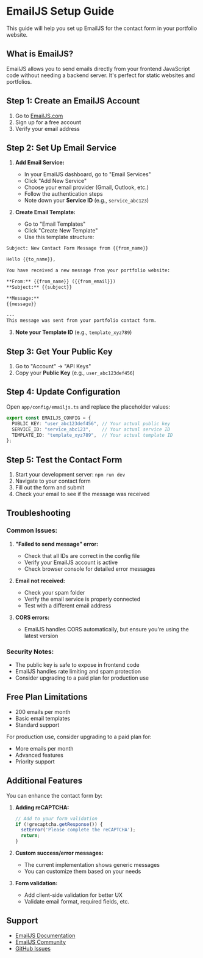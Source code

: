 # EmailJS Setup Guide

This guide will help you set up EmailJS for the contact form in your portfolio website.

## What is EmailJS?

EmailJS allows you to send emails directly from your frontend JavaScript code without needing a backend server. It's perfect for static websites and portfolios.

## Step 1: Create an EmailJS Account

1. Go to [EmailJS.com](https://www.emailjs.com/)
2. Sign up for a free account
3. Verify your email address

## Step 2: Set Up Email Service

1. **Add Email Service:**
   - In your EmailJS dashboard, go to "Email Services"
   - Click "Add New Service"
   - Choose your email provider (Gmail, Outlook, etc.)
   - Follow the authentication steps
   - Note down your **Service ID** (e.g., `service_abc123`)

2. **Create Email Template:**
   - Go to "Email Templates"
   - Click "Create New Template"
   - Use this template structure:

```html
Subject: New Contact Form Message from {{from_name}}

Hello {{to_name}},

You have received a new message from your portfolio website:

**From:** {{from_name}} ({{from_email}})
**Subject:** {{subject}}

**Message:**
{{message}}

---
This message was sent from your portfolio contact form.
```

3. **Note your Template ID** (e.g., `template_xyz789`)

## Step 3: Get Your Public Key

1. Go to "Account" → "API Keys"
2. Copy your **Public Key** (e.g., `user_abc123def456`)

## Step 4: Update Configuration

Open `app/config/emailjs.ts` and replace the placeholder values:

```typescript
export const EMAILJS_CONFIG = {
  PUBLIC_KEY: "user_abc123def456", // Your actual public key
  SERVICE_ID: "service_abc123",    // Your actual service ID
  TEMPLATE_ID: "template_xyz789",  // Your actual template ID
};
```

## Step 5: Test the Contact Form

1. Start your development server: `npm run dev`
2. Navigate to your contact form
3. Fill out the form and submit
4. Check your email to see if the message was received

## Troubleshooting

### Common Issues:

1. **"Failed to send message" error:**
   - Check that all IDs are correct in the config file
   - Verify your EmailJS account is active
   - Check browser console for detailed error messages

2. **Email not received:**
   - Check your spam folder
   - Verify the email service is properly connected
   - Test with a different email address

3. **CORS errors:**
   - EmailJS handles CORS automatically, but ensure you're using the latest version

### Security Notes:

- The public key is safe to expose in frontend code
- EmailJS handles rate limiting and spam protection
- Consider upgrading to a paid plan for production use

## Free Plan Limitations

- 200 emails per month
- Basic email templates
- Standard support

For production use, consider upgrading to a paid plan for:
- More emails per month
- Advanced features
- Priority support

## Additional Features

You can enhance the contact form by:

1. **Adding reCAPTCHA:**
   ```typescript
   // Add to your form validation
   if (!grecaptcha.getResponse()) {
     setError('Please complete the reCAPTCHA');
     return;
   }
   ```

2. **Custom success/error messages:**
   - The current implementation shows generic messages
   - You can customize them based on your needs

3. **Form validation:**
   - Add client-side validation for better UX
   - Validate email format, required fields, etc.

## Support

- [EmailJS Documentation](https://www.emailjs.com/docs/)
- [EmailJS Community](https://community.emailjs.com/)
- [GitHub Issues](https://github.com/emailjs/emailjs-com/issues) 